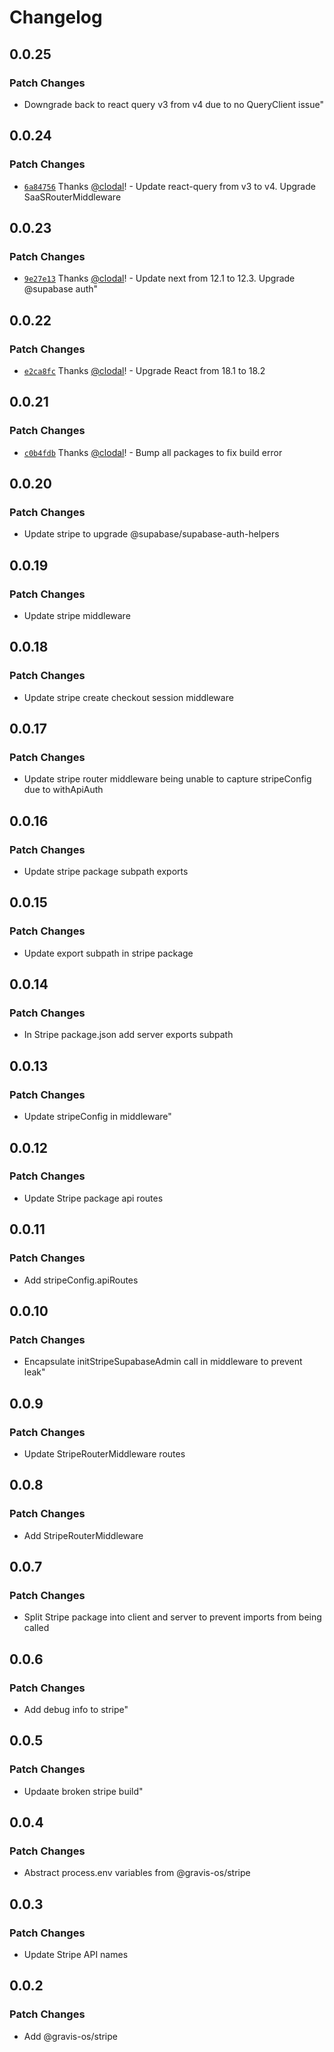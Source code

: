 # Changelog

## 0.0.25

### Patch Changes

- Downgrade back to react query v3 from v4 due to no QueryClient issue"

## 0.0.24

### Patch Changes

- [`6a84756`](https://github.com/gravis-os/gravis-os/commit/6a84756527800f2fc1229fb196294fca091a6ba3) Thanks [@clodal](https://github.com/clodal)! - Update react-query from v3 to v4. Upgrade SaaSRouterMiddleware

## 0.0.23

### Patch Changes

- [`9e27e13`](https://github.com/gravis-os/gravis-os/commit/9e27e13a55cdf606da8d370b2d7759db1ecf354d) Thanks [@clodal](https://github.com/clodal)! - Update next from 12.1 to 12.3. Upgrade @supabase auth"

## 0.0.22

### Patch Changes

- [`e2ca8fc`](https://github.com/gravis-os/gravis-os/commit/e2ca8fcd251bd54ca4b7d547d1ded93667171f6b) Thanks [@clodal](https://github.com/clodal)! - Upgrade React from 18.1 to 18.2

## 0.0.21

### Patch Changes

- [`c0b4fdb`](https://github.com/gravis-os/gravis-os/commit/c0b4fdb59864503b8bc05a42f851bd002c2e0398) Thanks [@clodal](https://github.com/clodal)! - Bump all packages to fix build error

## 0.0.20

### Patch Changes

- Update stripe to upgrade @supabase/supabase-auth-helpers

## 0.0.19

### Patch Changes

- Update stripe middleware

## 0.0.18

### Patch Changes

- Update stripe create checkout session middleware

## 0.0.17

### Patch Changes

- Update stripe router middleware being unable to capture stripeConfig due to withApiAuth

## 0.0.16

### Patch Changes

- Update stripe package subpath exports

## 0.0.15

### Patch Changes

- Update export subpath in stripe package

## 0.0.14

### Patch Changes

- In Stripe package.json add server exports subpath

## 0.0.13

### Patch Changes

- Update stripeConfig in middleware"

## 0.0.12

### Patch Changes

- Update Stripe package api routes

## 0.0.11

### Patch Changes

- Add stripeConfig.apiRoutes

## 0.0.10

### Patch Changes

- Encapsulate initStripeSupabaseAdmin call in middleware to prevent leak"

## 0.0.9

### Patch Changes

- Update StripeRouterMiddleware routes

## 0.0.8

### Patch Changes

- Add StripeRouterMiddleware

## 0.0.7

### Patch Changes

- Split Stripe package into client and server to prevent imports from being called

## 0.0.6

### Patch Changes

- Add debug info to stripe"

## 0.0.5

### Patch Changes

- Updaate broken stripe build"

## 0.0.4

### Patch Changes

- Abstract process.env variables from @gravis-os/stripe

## 0.0.3

### Patch Changes

- Update Stripe API names

## 0.0.2

### Patch Changes

- Add @gravis-os/stripe
